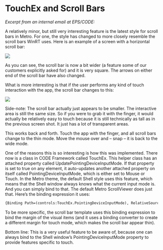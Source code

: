 ﻿# TouchEx and Scroll Bars

_Excerpt from an internal email at EPS/CODE:_

A relatively minor, but still very interesting feature is the latest style for scroll bars in Metro. For one, the style has changed to more closely resemble the scroll bars WinRT uses. Here is an example of a screen with a horizontal scroll bar: 

![](TouchEx%20and%20Scroll%20Bars/TouchEx%20and%20Scroll%20Bars_clip_image001_2.jpg)

As you can see, the scroll bar is now a bit wider (a feature some of our customers explicitly asked for) and it is very square. The arrows on either end of the scroll bar have also changed. 

What is more interesting is that if the user performs any kind of touch interaction with the app, the scroll bar changes to this: 


![](TouchEx%20and%20Scroll%20Bars/TouchEx%20and%20Scroll%20Bars_clip_image002_2.jpg)


Side-note: The scroll bar actually just appears to be smaller. The interactive area is still the same size. So if you were to grab it with the finger, it would actually be relatively easy to touch because it is still technically as tall as in the previous screen shot. It just has a lot of transparent areas. 

This works back and forth. Touch the app with the finger, and all scroll bars change to the thin mode. Move the mouse over and – snap – it is back to the wide mode. 

One of the reasons this is so interesting is how this was implemented. There now is a class in CODE Framework called TouchEx. This helper class has an attached property called UpdatePointingDeviceInputMode. If that property is set to true on any element, it auto-updates another attached property on itself called PointingDeviceInputMode, which is either set to Mouse or Touch. In the Metro theme, the default Shell style uses this feature, which means that the Shell window always knows what the current input mode is. And you can simply bind to that. The default Metro ScrollViewer does just that. Here’s the binding expression it uses: 

```xml
{Binding Path=(controls:TouchEx.PointingDeviceInputMode), RelativeSource={RelativeSource Mode=FindAncestor, AncestorType=Window}} 
```

To be more specific, the scroll bar template uses this binding expression to bind the margin of the visual items (and it uses a binding converter to create a different margin for touch mode, which makes the scroll bar appear thin). 

Bottom line: This is a very useful feature to be aware of, because one can always bind to the Shell window’s PointingDeviceInputMode property to provide features specific to touch. 
